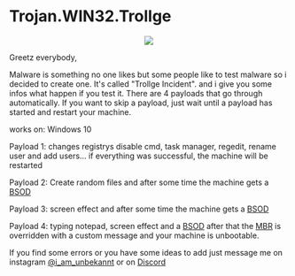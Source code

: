 # Trojan.WIN32.Trollge

<p align="center">
  <img src="https://cdn.discordapp.com/attachments/808620387390324746/992774610640703498/1.png">
</p>

Greetz everybody,

Malware is something no one likes but some people like to test malware so i decided to create one.
It's called "Trollge Incident". and i give you some infos what happen if you test it. There are 4 payloads that go through automatically.
If you want to skip a payload, just wait until a payload has started and restart your machine.

works on: Windows 10

Payload 1:
changes registrys disable cmd, task manager, regedit, rename user and add users...
if everything was successful, the machine will be restarted


Payload 2:
Create random files and after some time the machine gets a [BSOD](https://de.wikipedia.org/wiki/Bluescreen_(Windows))


Payload 3:
screen effect and after some time the machine gets a [BSOD](https://de.wikipedia.org/wiki/Bluescreen_(Windows))


Payload 4:
typing notepad, screen effect and a [BSOD](https://de.wikipedia.org/wiki/Bluescreen_(Windows)) after that the [MBR](https://de.wikipedia.org/wiki/Master_Boot_Record) is 
overridden with a custom message and your machine is unbootable.
 
If you find some errors or you have some ideas to add just message me on instagram [@i_am_unbekannt](https://instagram.com/i_am_unbekannt) or on [Discord](https://dsc.gg/unbekannt-community)
